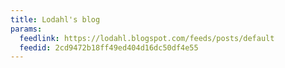 ```yaml
---
title: Lodahl's blog
params:
  feedlink: https://lodahl.blogspot.com/feeds/posts/default
  feedid: 2cd9472b18ff49ed404d16dc50df4e55
---
```


